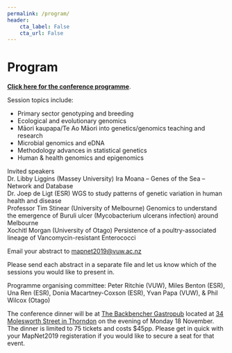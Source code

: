 ```yaml
---
permalink: /program/
header:
    cta_label: False
    cta_url: False
---
```


<span></span>

# Program

[**Click here for the conference programme**](pdfs/MapNet2019programme.pdf).

Session topics include:
- Primary sector genotyping and breeding
- Ecological and evolutionary genomics
- Māori kaupapa/Te Ao Māori into genetics/genomics teaching and research
- Microbial genomics and eDNA
- Methodology advances in statistical genetics
- Human & health genomics and epigenomics

Invited speakers<br/>
Dr. Libby Liggins (Massey University) Ira Moana – Genes of the Sea – Network and Database <br/>
Dr. Joep de Ligt (ESR) WGS to study patterns of genetic variation in human health and disease <br/>
Professor Tim Stinear (University of Melbourne) Genomics to understand the emergence of Buruli ulcer (Mycobacterium ulcerans infection) around Melbourne <br/>
Xochitl Morgan (University of Otago) Persistence of a poultry-associated lineage of Vancomycin-resistant Enterococci <br/>

Email your abstract to <mapnet2019@vuw.ac.nz>

Please send each abstract in a separate file and let us know which of the sessions you would like to present in.

Programme organising committee:
 Peter Ritchie (VUW), Miles Benton (ESR), Una Ren (ESR), Donia Macartney-Coxson (ESR),
 Yvan Papa (VUW), &
 Phil Wilcox (Otago)

The conference dinner will be at [The Backbencher Gastropub](http://www.backbencher.co.nz/) located at [34 Molesworth Street in Thorndon](https://goo.gl/maps/remHhKdHvp9sqDaDA) on the evening of Monday 18 November. The dinner is limited to 75 tickets and costs $45pp. Please get in quick with your MapNet2019 registeration if you would like to secure a seat for that event.


